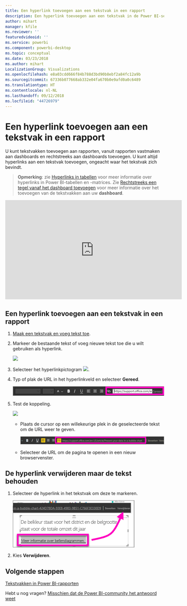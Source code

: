 ```yaml
---
title: Een hyperlink toevoegen aan een tekstvak in een rapport
description: Een hyperlink toevoegen aan een tekstvak in de Power BI-service en Power BI Desktop
author: mihart
manager: kfile
ms.reviewer: ''
featuredvideoid: ''
ms.service: powerbi
ms.component: powerbi-desktop
ms.topic: conceptual
ms.date: 03/23/2018
ms.author: mihart
LocalizationGroup: Visualizations
ms.openlocfilehash: e8a03cdd666f84b788d3bd90b8ebf2a84fc12a9b
ms.sourcegitcommit: 67336b077668ab332e04fa670b0e9afd0a0c6489
ms.translationtype: HT
ms.contentlocale: nl-NL
ms.lasthandoff: 09/12/2018
ms.locfileid: "44726979"
---
```

# <a name="add-a-hyperlink-to-a-text-box-in-a-report"></a>Een hyperlink toevoegen aan een tekstvak in een rapport
U kunt tekstvakken toevoegen aan rapporten, vanuit rapporten vastmaken aan dashboards en rechtstreeks aan dashboards toevoegen. U kunt altijd hyperlinks aan een tekstvak toevoegen, ongeacht waar het tekstvak zich bevindt.  

> **Opmerking**: zie [Hyperlinks in tabellen](power-bi-hyperlinks-in-tables.md) voor meer informatie over hyperlinks in Power BI-tabellen en -matrices. Zie [Rechtstreeks een tegel vanaf het dashboard toevoegen](service-dashboard-add-widget.md) voor meer informatie over het toevoegen van de tekstvakken aan uw **dashboard**. 
> 
> 

<iframe width="560" height="315" src="https://www.youtube.com/embed/_3q6VEBhGew#t=0m55s" frameborder="0" allowfullscreen></iframe>


## <a name="to-add-a-hyperlink-to-a-text-box-in-a-report"></a>Een hyperlink toevoegen aan een tekstvak in een rapport
1. [Maak een tekstvak en voeg tekst toe](power-bi-reports-add-text-and-shapes.md). 
2. Markeer de bestaande tekst of voeg nieuwe tekst toe die u wilt gebruiken als hyperlink.
   
   ![](media/service-add-hyperlink-to-text-box/power-bi-hyperlink-new.png)
3. Selecteer het hyperlinkpictogram ![](media/service-add-hyperlink-to-text-box/power-bi-hyperlink-icon.png).
4. Typ of plak de URL in het hyperlinkveld en selecteer **Gereed**.
   
   ![](media/service-add-hyperlink-to-text-box/power-bi-add-link.png)
5. Test de koppeling.  
   
   ![](media/service-add-hyperlink-to-text-box/power-bi-test-link.png)
   
   * Plaats de cursor op een willekeurige plek in de geselecteerde tekst om de URL weer te geven.  
     
      ![](media/service-add-hyperlink-to-text-box/power-bi-hyperlink-edit.png)
   * Selecteer de URL om de pagina te openen in een nieuw browservenster.

## <a name="to-remove-the-hyperlink-but-leave-the-text"></a>De hyperlink verwijderen maar de tekst behouden
1. Selecteer de hyperlink in het tekstvak om deze te markeren.
   
     ![](media/service-add-hyperlink-to-text-box/power-bi-hyperlink-remove.png)
2. Kies **Verwijderen**. 

## <a name="next-steps"></a>Volgende stappen
[Tekstvakken in Power BI-rapporten](power-bi-reports-add-text-and-shapes.md)

Hebt u nog vragen? [Misschien dat de Power BI-community het antwoord weet](http://community.powerbi.com/)


